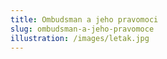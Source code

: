 ```yaml
---
title: Ombudsman a jeho pravomoci
slug: ombudsman-a-jeho-pravomoce
illustration: /images/letak.jpg
---
```

